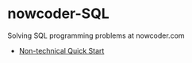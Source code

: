 # nowcoder-SQL
Solving SQL programming problems at nowcoder.com

- [Non-technical Quick Start](https://www.nowcoder.com/exam/oj?page=1&tab=SQL%E7%AF%87&topicId=199)
